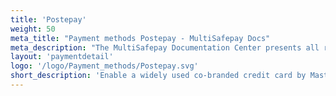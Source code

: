 ```yaml
---
title: 'Postepay'
weight: 50
meta_title: "Payment methods Postepay - MultiSafepay Docs"
meta_description: "The MultiSafepay Documentation Center presents all relevant information about our Plugins and API. You can also find support pages for payment methods, tools and general questions as well as the contact details of our Support and Integration Teams."
layout: 'paymentdetail'
logo: '/logo/Payment_methods/Postepay.svg' 
short_description: 'Enable a widely used co-branded credit card by Mastercard or Visa.'
---
```

